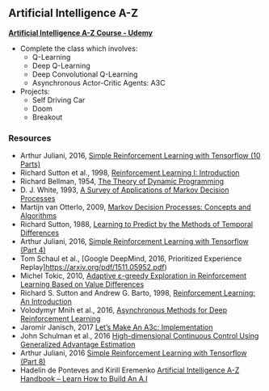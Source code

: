 ## Artificial Intelligence A-Z

**[Artificial Intelligence A-Z Course - Udemy](https://www.udemy.com/artificial-intelligence-az/learn/v4/overview)**

- Complete the class which involves:
    - Q-Learning
    - Deep Q-Learning
    - Deep Convolutional Q-Learning
    - Asynchronous Actor-Critic Agents: A3C
- Projects:
    - Self Driving Car
    - Doom
    - Breakout

### Resources

- Arthur Juliani, 2016, [Simple Reinforcement Learning with Tensorflow (10 Parts)](https://medium.com/emergent-future/simple-reinforcement-learning-with-tensorflow-part-0-q-learning-with-tables-and-neural-networks-d195264329d0)
- Richard Sutton et al., 1998, [Reinforcement Learning I: Introduction](http://citeseer.ist.psu.edu/viewdoc/summary?doi=10.1.1.32.7692)
- Richard Bellman, 1954, [The Theory of Dynamic Programming](https://www.rand.org/content/dam/rand/pubs/papers/2008/P550.pdf)
- D. J. White, 1993, [A Survey of Applications of Markov Decision Processes](http://www.cs.uml.edu/ecg/uploads/AIfall14/MDPApplications3.pdf)
- Martijn van Otterlo, 2009, [Markov Decision Processes: Concepts and Algorithms](https://pdfs.semanticscholar.org/968b/ab782e52faf0f7957ca0f38b9e9078454afe.pdf)
- Richard Sutton, 1988, [Learning to Predict by the Methods of Temporal Differences](https://link.springer.com/article/10.1007/BF00115009)
- Arthur Juliani, 2016, [Simple Reinforcement Learning with Tensorflow (Part 4)](https://medium.com/@awjuliani/simple-reinforcement-learning-with-tensorflow-part-4-deep-q-networks-and-beyond-8438a3e2b8df)
- Tom Schaul et al., [Google DeepMind, 2016, Prioritized Experience Replay]https://arxiv.org/pdf/1511.05952.pdf)
- Michel Tokic, 2010, [Adaptive ε-greedy Exploration in Reinforcement Learning Based on Value Differences](http://tokic.com/www/tokicm/publikationen/papers/AdaptiveEpsilonGreedyExploration.pdf)
- Richard S. Sutton and Andrew G. Barto, 1998, [Reinforcement Learning: An Introduction](https://mitpress.mit.edu/books/reinforcement-learning)
- Volodymyr Mnih et al., 2016, [Asynchronous Methods for Deep Reinforcement Learning](https://arxiv.org/pdf/1602.01783.pdf)
- Jaromír Janisch, 2017 [Let’s Make An A3c: Implementation](https://jaromiru.com/2017/03/26/lets-make-an-a3c-implementation/)
- John Schulman et al., 2016 [High-dimensional Continuous Control Using Generalized Advantage Estimation](https://arxiv.org/pdf/1506.02438.pdf)
- Arthur Juliani, 2016 [Simple Reinforcement Learning with Tensorflow (Part 8)](https://medium.com/emergent-future/simple-reinforcement-learning-with-tensorflow-part-8-asynchronous-actor-critic-agents-a3c-c88f72a5e9f2)
- Hadelin de Ponteves and Kirill Eremenko [Artificial Intelligence A-Z Handbook – Learn How to Build An A.I](http://www.superdatascience.com/wp-content/uploads/2017/05/AI_AZ_Handbook_Kickstarter.pdf)